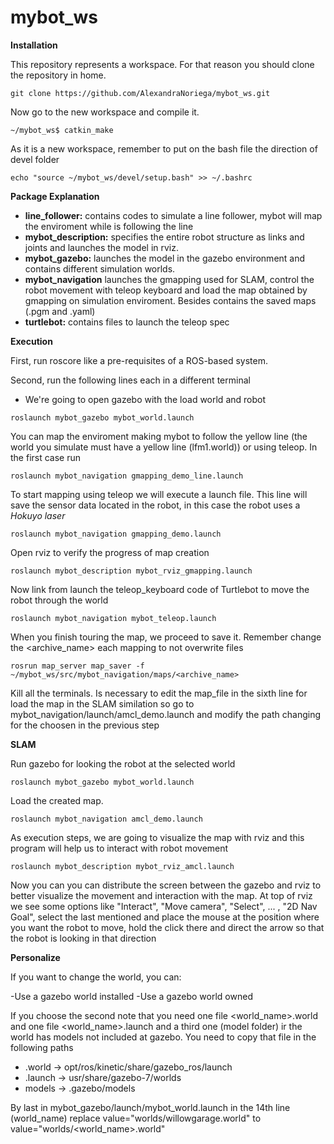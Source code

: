 # mybot_ws

**Installation**

This repository represents a workspace. For that reason you should clone the repository in home.

``
git clone https://github.com/AlexandraNoriega/mybot_ws.git
``

Now go to the new workspace and compile it.

``
~/mybot_ws$ catkin_make
``

As it is a new workspace, remember to put on the bash file the direction of devel folder

``
echo "source ~/mybot_ws/devel/setup.bash" >> ~/.bashrc
``

**Package Explanation**

- **line_follower:** contains codes to simulate a line follower, mybot will map the enviroment while is following the line
- **mybot_description:** specifies the entire robot structure as links and joints and launches the model in rviz.
- **mybot_gazebo:** launches the model in the gazebo environment and contains different simulation worlds.
- **mybot_navigation** launches the gmapping used for SLAM, control the robot movement with teleop keyboard and load the map obtained by gmapping on simulation enviroment. Besides contains the saved maps (.pgm and .yaml)
- **turtlebot:** contains files to launch the teleop spec

**Execution**

First, run roscore like a pre-requisites of a ROS-based system.

Second, run the following lines each in a different terminal

- We're going to open gazebo with the load world and robot

``
roslaunch mybot_gazebo mybot_world.launch 
``

You can map the enviroment making mybot to follow the yellow line (the world you simulate must have a yellow line (lfm1.world)) or using teleop. In the first case run

``
roslaunch mybot_navigation gmapping_demo_line.launch
``

To start mapping using teleop we will execute a launch file. This line will save the sensor data located in the robot, in this case the robot uses a *Hokuyo laser* 

``
roslaunch mybot_navigation gmapping_demo.launch
``

Open rviz to verify the progress of map creation

``
roslaunch mybot_description mybot_rviz_gmapping.launch
``

Now link from launch the teleop_keyboard code of Turtlebot to move the robot through the world

``
roslaunch mybot_navigation mybot_teleop.launch
``

When you finish touring the map, we proceed to save it. Remember change the <archive_name> each mapping to not overwrite files

``
rosrun map_server map_saver -f ~/mybot_ws/src/mybot_navigation/maps/<archive_name>
``

Kill all the terminals. Is necessary to edit the map_file in the sixth line for load the map in the SLAM similation so go to mybot_navigation/launch/amcl_demo.launch and modify the path changing for the choosen in the previous step

**SLAM**

Run gazebo for looking the robot at the selected world

``
roslaunch mybot_gazebo mybot_world.launch 
``

Load the created map.

``
roslaunch mybot_navigation amcl_demo.launch 
``

As execution steps, we are going to visualize the map with rviz and this program will help us to interact with robot movement

``
roslaunch mybot_description mybot_rviz_amcl.launch
``

Now you can you can distribute the screen between the gazebo and rviz to better visualize the movement and interaction with the map. At top of rviz we see some options like "Interact", "Move camera", "Select", ... , "2D Nav Goal", select the last mentioned and place the mouse at the position where you want the robot to move, hold the click there and direct the arrow so that the robot is looking in that direction

**Personalize**

If you want to change the world, you can:

-Use a gazebo world installed 
-Use a gazebo world owned

If you choose the second note that you need one file <world_name>.world and one file <world_name>.launch and a third one (model folder) ir the world has models not included at gazebo. You need to copy that file in the following paths

- .world -> opt/ros/kinetic/share/gazebo_ros/launch
- .launch -> usr/share/gazebo-7/worlds
- models -> .gazebo/models

By last in mybot_gazebo/launch/mybot_world.launch in the 14th line (world_name) replace value="worlds/willowgarage.world" to value="worlds/<world_name>.world"

